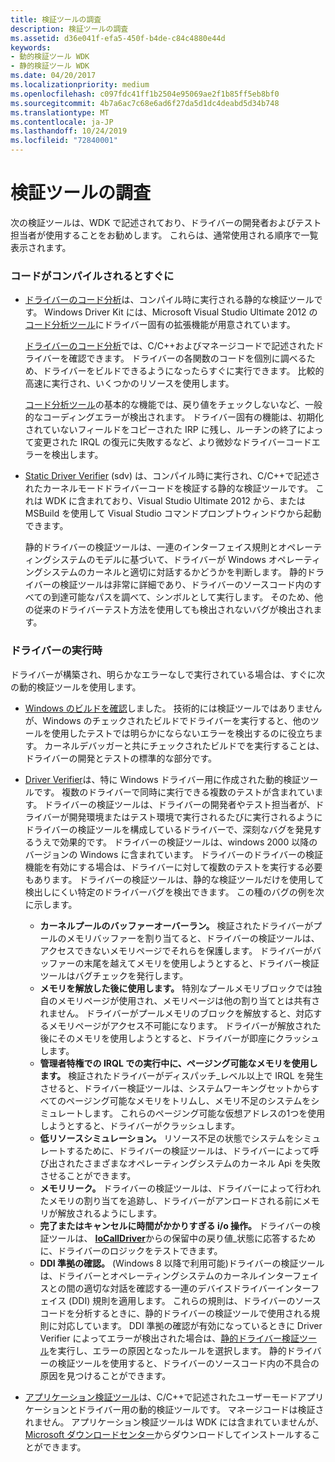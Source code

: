 ```yaml
---
title: 検証ツールの調査
description: 検証ツールの調査
ms.assetid: d36e041f-efa5-450f-b4de-c84c4880e44d
keywords:
- 動的検証ツール WDK
- 静的検証ツール WDK
ms.date: 04/20/2017
ms.localizationpriority: medium
ms.openlocfilehash: c097fdc41ff1b2504e95069ae2f1b85ff5eb8bf0
ms.sourcegitcommit: 4b7a6ac7c68e6ad6f27da5d1dc4deabd5d34b748
ms.translationtype: MT
ms.contentlocale: ja-JP
ms.lasthandoff: 10/24/2019
ms.locfileid: "72840001"
---
```

# <a name="survey-of-verification-tools"></a>検証ツールの調査


次の検証ツールは、WDK で記述されており、ドライバーの開発者およびテスト担当者が使用することをお勧めします。 これらは、通常使用される順序で一覧表示されます。

### <a name="span-idas_soon_as_the_code_compilesspanspan-idas_soon_as_the_code_compilesspanas-soon-as-the-code-compiles"></a><span id="as_soon_as_the_code_compiles"></span><span id="AS_SOON_AS_THE_CODE_COMPILES"></span>コードがコンパイルされるとすぐに

-   [ドライバーのコード分析](code-analysis-for-drivers.md)は、コンパイル時に実行される静的な検証ツールです。 Windows Driver Kit には、Microsoft Visual Studio Ultimate 2012 の[コード分析ツール](https://go.microsoft.com/fwlink/p/?linkid=226836)にドライバー固有の拡張機能が用意されています。

    [ドライバーのコード分析](code-analysis-for-drivers.md)では、C/C++およびマネージコードで記述されたドライバーを確認できます。 ドライバーの各関数のコードを個別に調べるため、ドライバーをビルドできるようになったらすぐに実行できます。 比較的高速に実行され、いくつかのリソースを使用します。

    [コード分析ツール](https://go.microsoft.com/fwlink/p/?linkid=226836)の基本的な機能では、戻り値をチェックしないなど、一般的なコーディングエラーが検出されます。 ドライバー固有の機能は、初期化されていないフィールドをコピーされた IRP に残し、ルーチンの終了によって変更された IRQL の復元に失敗するなど、より微妙なドライバーコードエラーを検出します。

<!-- -->

-   [Static Driver Verifier](static-driver-verifier.md) (sdv) は、コンパイル時に実行され、C/C++で記述されたカーネルモードドライバーコードを検証する静的な検証ツールです。 これは WDK に含まれており、Visual Studio Ultimate 2012 から、または MSBuild を使用して Visual Studio コマンドプロンプトウィンドウから起動できます。

    静的ドライバーの検証ツールは、一連のインターフェイス規則とオペレーティングシステムのモデルに基づいて、ドライバーが Windows オペレーティングシステムのカーネルと適切に対話するかどうかを判断します。 静的ドライバーの検証ツールは非常に詳細であり、ドライバーのソースコード内のすべての到達可能なパスを調べて、シンボルとして実行します。 そのため、他の従来のドライバーテスト方法を使用しても検出されないバグが検出されます。

### <a name="span-idwhen_the_driver_runsspanspan-idwhen_the_driver_runsspanwhen-the-driver-runs"></a><span id="when_the_driver_runs"></span><span id="WHEN_THE_DRIVER_RUNS"></span>ドライバーの実行時

ドライバーが構築され、明らかなエラーなしで実行されている場合は、すぐに次の動的検証ツールを使用します。

-   [Windows のビルドを確認](checked-build-of-windows.md)しました。 技術的には検証ツールではありませんが、Windows のチェックされたビルドでドライバーを実行すると、他のツールを使用したテストでは明らかにならないエラーを検出するのに役立ちます。 カーネルデバッガーと共にチェックされたビルドでを実行することは、ドライバーの開発とテストの標準的な部分です。

-   [Driver Verifier](driver-verifier.md)は、特に Windows ドライバー用に作成された動的検証ツールです。 複数のドライバーで同時に実行できる複数のテストが含まれています。 ドライバーの検証ツールは、ドライバーの開発者やテスト担当者が、ドライバーが開発環境またはテスト環境で実行されるたびに実行されるようにドライバーの検証ツールを構成しているドライバーで、深刻なバグを発見するうえで効果的です。 ドライバーの検証ツールは、windows 2000 以降のバージョンの Windows に含まれています。 ドライバーのドライバーの検証機能を有効にする場合は、ドライバーに対して複数のテストを実行する必要もあります。 ドライバーの検証ツールは、静的な検証ツールだけを使用して検出しにくい特定のドライバーバグを検出できます。 この種のバグの例を次に示します。
    -   **カーネルプールのバッファーオーバーラン。** 検証されたドライバーがプールのメモリバッファーを割り当てると、ドライバーの検証ツールは、アクセスできないメモリページでそれらを保護します。 ドライバーがバッファーの末尾を越えてメモリを使用しようとすると、ドライバー検証ツールはバグチェックを発行します。
    -   **メモリを解放した後に使用します。** 特別なプールメモリブロックでは独自のメモリページが使用され、メモリページは他の割り当てとは共有されません。 ドライバーがプールメモリのブロックを解放すると、対応するメモリページがアクセス不可能になります。 ドライバーが解放された後にそのメモリを使用しようとすると、ドライバーが即座にクラッシュします。
    -   **管理者特権での IRQL での実行中に、ページング可能なメモリを使用します。** 検証されたドライバーがディスパッチ\_レベル以上で IRQL を発生させると、ドライバー検証ツールは、システムワーキングセットからすべてのページング可能なメモリをトリムし、メモリ不足のシステムをシミュレートします。 これらのページング可能な仮想アドレスの1つを使用しようとすると、ドライバーがクラッシュします。
    -   **低リソースシミュレーション。** リソース不足の状態でシステムをシミュレートするために、ドライバーの検証ツールは、ドライバーによって呼び出されたさまざまなオペレーティングシステムのカーネル Api を失敗させることができます。
    -   **メモリリーク。** ドライバーの検証ツールは、ドライバーによって行われたメモリの割り当てを追跡し、ドライバーがアンロードされる前にメモリが解放されるようにします。
    -   **完了またはキャンセルに時間がかかりすぎる i/o 操作。** ドライバーの検証ツールは、 [**IoCallDriver**](https://docs.microsoft.com/windows-hardware/drivers/ddi/wdm/nf-wdm-iocalldriver)からの保留中の戻り値\_状態に応答するために、ドライバーのロジックをテストできます。
    -   **DDI 準拠の確認。** (Windows 8 以降で利用可能)ドライバーの検証ツールは、ドライバーとオペレーティングシステムのカーネルインターフェイスとの間の適切な対話を確認する一連のデバイスドライバーインターフェイス (DDI) 規則を適用します。 これらの規則は、ドライバーのソースコードを分析するときに、静的ドライバーの検証ツールで使用される規則に対応しています。 DDI 準拠の確認が有効になっているときに Driver Verifier によってエラーが検出された場合は、[静的ドライバー検証ツール](static-driver-verifier.md)を実行し、エラーの原因となったルールを選択します。 静的ドライバーの検証ツールを使用すると、ドライバーのソースコード内の不具合の原因を見つけることができます。
-   [アプリケーション検証ツール](application-verifier.md)は、C/C++で記述されたユーザーモードアプリケーションとドライバー用の動的検証ツールです。 マネージコードは検証されません。 アプリケーション検証ツールは WDK には含まれていませんが、 [Microsoft ダウンロードセンター](https://go.microsoft.com/fwlink/p/?linkid=11573)からダウンロードしてインストールすることができます。

 

 





